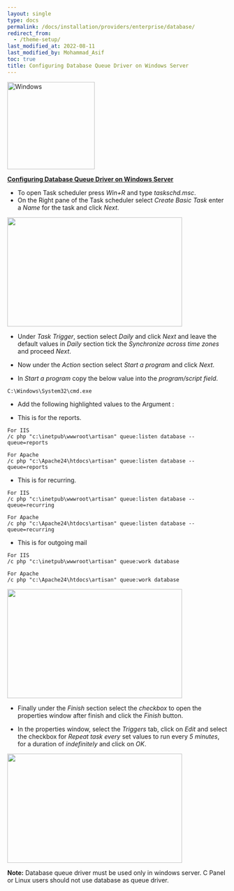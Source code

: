 ```yaml
---
layout: single
type: docs
permalink: /docs/installation/providers/enterprise/database/
redirect_from:
  - /theme-setup/
last_modified_at: 2022-08-11
last_modified_by: Mohammad_Asif
toc: true
title: Configuring Database Queue Driver on Windows Server
---
```



<img alt="Windows" src="https://upload.wikimedia.org/wikipedia/commons/thumb/e/e2/Windows_logo_and_wordmark_-_2021.svg/250px-Windows_logo_and_wordmark_-_2021.svg.png" width="200"  /> 



[<strong>Configuring Database Queue Driver on Windows Server</strong>](#Configuring-Database-Queue-Driver-on-Windows-Server)


- To open Task scheduler press *Win+R* and type *taskschd.msc*.
- On the Right pane of the Task scheduler select *Create Basic Task* enter a *Name* for the task and click *Next*.

<img src="https://github.com/ladybirdweb/faveo-server-images/blob/master/_docs/installation/providers/enterprise/windows-images/TaskScheduler.png?raw=true" alt="" style=" width:400px ; height:250px ">

- Under *Task Trigger*, section select *Daily* and click *Next* and leave the default values in *Daily* section tick the *Synchronize across time zones* and proceed *Next*.

- Now under the *Action* section select *Start a program* and click *Next*. 


- In *Start a program* copy the below value into the *program/script field*.
```
C:\Windows\System32\cmd.exe
```
- Add the following highlighted values to the Argument :


- This is for the reports.
```
For IIS
/c php "c:\inetpub\wwwroot\artisan" queue:listen database --queue=reports

For Apache
/c php "c:\Apache24\htdocs\artisan" queue:listen database --queue=reports
```

- This is for recurring.
```
For IIS
/c php "c:\inetpub\wwwroot\artisan" queue:listen database --queue=recurring

For Apache
/c php "c:\Apache24\htdocs\artisan" queue:listen database --queue=recurring
```

- This is for outgoing mail
```
For IIS
/c php "c:\inetpub\wwwroot\artisan" queue:work database

For Apache
/c php "c:\Apache24\htdocs\artisan" queue:work database
```


<img src="https://github.com/ladybirdweb/faveo-server-images/blob/master/_docs/installation/providers/enterprise/windows-images/Taskschd.gif?raw=true" alt="" style=" width:400px ; height:250px ">

- Finally under the *Finish* section select the *checkbox* to open the properties window after finish and click the *Finish* button.

- In the properties window, select the *Triggers* tab, click on *Edit* and select the checkbox for *Repeat task every* set values to run every *5 minutes*, for a duration of *indefinitely* and click on *OK*.

<img src="https://github.com/ladybirdweb/faveo-server-images/blob/master/_docs/installation/providers/enterprise/windows-images/TaskTrigger.png?raw=true" alt="" style=" width:400px ; height:250px ">

**Note:** Database queue driver must be used only in windows server. C Panel or Linux users should not use database as queue driver.


